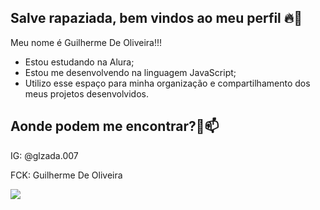 ## Salve rapaziada, bem vindos ao meu perfil 🔥👑
Meu nome é Guilherme De Oliveira!!!
- Estou estudando na Alura;
- Estou me desenvolvendo na linguagem JavaScript;
- Utilizo esse espaço para minha organização e compartilhamento dos meus projetos desenvolvidos.

## Aonde podem me encontrar?🥇📫
IG: @glzada.007

FCK: Guilherme De Oliveira


![](https://media.tenor.com/-cQWzpkkqT0AAAAM/grau-moto.gif)

